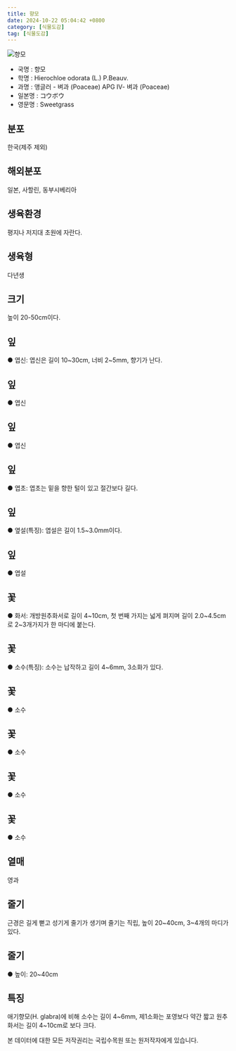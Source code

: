 ```yaml
---
title: 향모
date: 2024-10-22 05:04:42 +0800
category: [식물도감]
tag: [식물도감]
---
```




![향모](/fileUpload/plants/basic/Gramineae/Hierochloe/14517/1_th2.JPG)
- 국명 : 향모
- 학명 : Hierochloe odorata (L.) P.Beauv.
- 과명 : 앵글러 - 벼과 (Poaceae) APG Ⅳ- 벼과 (Poaceae)
- 일본명 : コウボウ
- 영문명 : Sweetgrass


## 분포
한국(제주 제외)
## 해외분포
일본, 사할린, 동부시베리아

## 생육환경
평지나 저지대 초원에 자란다.
## 생육형
다년생
## 크기
높이 20-50cm이다.
## 잎
● 엽신: 엽신은 길이 10~30cm, 너비 2~5mm, 향기가 난다.
## 잎
● 엽신
## 잎
● 엽신
## 잎
● 엽초: 엽초는 밑을 향한 털이 있고 절간보다 길다.
## 잎
● 옆설(특징): 엽설은 길이 1.5~3.0mm이다.
## 잎
● 엽설
## 꽃
● 화서: 개방원추화서로 길이 4~10cm, 첫 번째 가지는 넓게 펴지며 길이 2.0~4.5cm로 2~3개가지가 한 마디에 붙는다.
## 꽃
● 소수(특징): 소수는 납작하고 길이 4~6mm, 3소화가 있다.
## 꽃
● 소수
## 꽃
● 소수
## 꽃
● 소수
## 꽃
● 소수
## 열매
영과
## 줄기
근경은 길게 뻗고 성기게 줄기가 생기며 줄기는 직립, 높이 20~40cm, 3~4개의 마디가 있다.
## 줄기
● 높이: 20~40cm
## 특징
애기향모(H. glabra)에 비해 소수는 길이 4~6mm, 제1소화는 포영보다 약간 짧고 원추화서는 길이 4~10cm로 보다 크다.






본 데이터에 대한 모든 저작권리는 국립수목원 또는 원저작자에게 있습니다.
